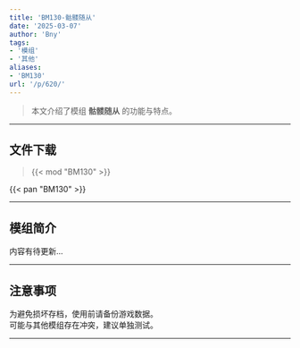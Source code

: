 ```yaml
---
title: 'BM130-骷髅随从'
date: '2025-03-07'
author: 'Bny'
tags:
- '模组'
- '其他'
aliases:
- 'BM130'
url: '/p/620/'
---
```


> 本文介绍了模组 **骷髅随从** 的功能与特点。

---

## 文件下载  

> {{< mod "BM130" >}}  

{{< pan "BM130" >}}  

---

## 模组简介

>  
内容有待更新...  

---

## 注意事项

>  
为避免损坏存档，使用前请备份游戏数据。  
可能与其他模组存在冲突，建议单独测试。  

---

